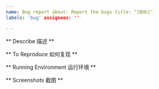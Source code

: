 ```yaml
---
name: Bug report about: Report the bugs title: "[BUG]"
labels: 'bug' assignees: ''

---
```



** Describe 描述 **

** To Reproduce 如何复现 **

** Running Environment 运行环境 **

** Screenshots 截图 **